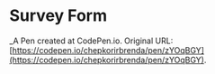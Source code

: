 # Survey Form
 _A Pen created at CodePen.io. Original URL: [https://codepen.io/chepkorirbrenda/pen/zYOqBGY](https://codepen.io/chepkorirbrenda/pen/zYOqBGY).

 